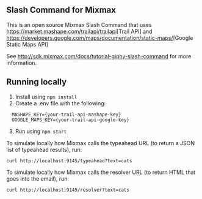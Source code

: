 ##  Slash Command for Mixmax

This is an open source Mixmax Slash Command that uses <https://market.mashape.com/trailapi/trailapi>[Trail API] and <https://developers.google.com/maps/documentation/static-maps/>[Google Static Maps API]

See <http://sdk.mixmax.com/docs/tutorial-giphy-slash-command> for more information.


## Running locally

1. Install using `npm install`
2. Create a .env file with the following:

```
  MASHAPE_KEY={your-trail-api-mashape-key}
  GOOGLE_MAPS_KEY={your-trail-api-google-key}
```

3. Run using `npm start`

To simulate locally how Mixmax calls the typeahead URL (to return a JSON list of typeahead results), run:

```
curl http://localhost:9145/typeahead?text=cats
```

To simulate locally how Mixmax calls the resolver URL (to return HTML that goes into the email), run:

```
curl http://localhost:9145/resolver?text=cats
```
